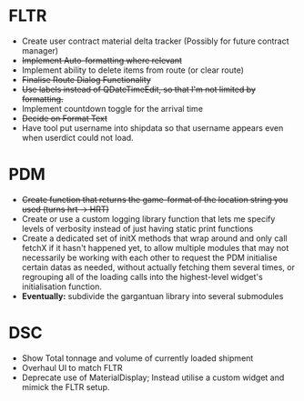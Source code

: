 # FLTR
- Create user contract material delta tracker (Possibly for future contract manager)
- ~~Implement Auto-formatting where relevant~~
- Implement ability to delete items from route (or clear route)
- ~~Finalise Route Dialog Functionality~~
- ~~Use labels instead of QDateTimeEdit, so that I'm not limited by formatting.~~
- Implement countdown toggle for the arrival time
- ~~Decide on Format Text~~
- Have tool put username into shipdata so that username appears even when userdict could not load.

# PDM
- ~~Create function that returns the game-format of the location string you used (turns hrt -> HRT)~~
- Create or use a custom logging library function that lets me specify levels of verbosity instead of just having static print functions
- Create a dedicated set of initX methods that wrap around and only call fetchX if it hasn't happened yet, to allow multiple modules that may not necessarily be working with each other to request the PDM initialise certain datas as needed, without actually fetching them several times, or regrouping all of the loading calls into the highest-level widget's initialisation function.
- **Eventually:** subdivide the gargantuan library into several submodules

# DSC
- Show Total tonnage and volume of currently loaded shipment
- Overhaul UI to match FLTR
- Deprecate use of MaterialDisplay; Instead utilise a custom widget and mimick the FLTR setup.
